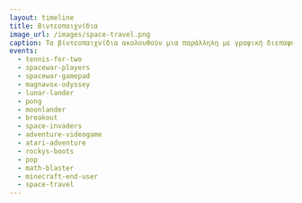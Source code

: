 ```yaml
---
layout: timeline 
title: Βιντεοπαιχνίδια 
image_url: /images/space-travel.png
caption: Τα βίντεοπαιχνίδια ακολουθούν μια παράλληλη με γραφική διεπαφή διαδρομή, με διαφορετικά είδη γραφικών, καθώς και άλλες μεταφορές για την αλληλεπίδραση με τον χρήστη. 
events:
  - tennis-for-two 
  - spacewar-players
  - spacewar-gamepad
  - magnavox-odyssey
  - lunar-lander
  - pong
  - moonlander
  - breakout
  - space-invaders
  - adventure-videogame
  - atari-adventure
  - rockys-boots
  - pop
  - math-blaster
  - minecraft-end-user
  - space-travel
---
```

